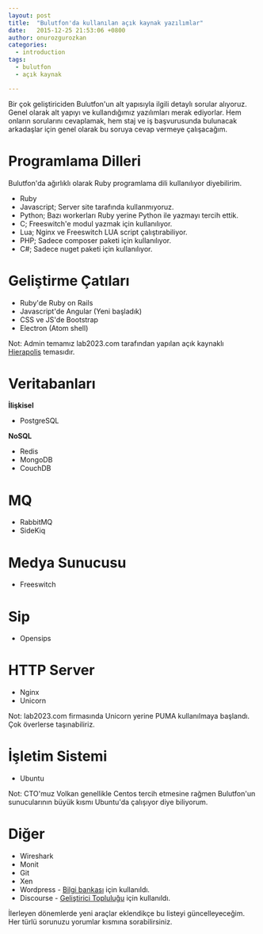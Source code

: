 ```yaml
---
layout: post
title:  "Bulutfon'da kullanılan açık kaynak yazılımlar"
date:   2015-12-25 21:53:06 +0800
author: onurozgurozkan
categories:
  - introduction
tags:
  - bulutfon
  - açık kaynak

---
```


Bir çok geliştiriciden Bulutfon'un alt yapısıyla ilgili detaylı sorular alıyoruz. Genel olarak alt yapıyı ve kullandığımız yazılımları merak ediyorlar. Hem onların sorularını cevaplamak, hem staj ve iş başvurusunda bulunacak arkadaşlar için genel olarak bu soruya cevap vermeye çalışacağım.

# Programlama Dilleri

Bulutfon'da ağırlıklı olarak Ruby programlama dili kullanılıyor diyebilirim.

* Ruby
* Javascript; Server site tarafında kullanmıyoruz.
* Python; Bazı workerları Ruby yerine Python ile yazmayı tercih ettik.
* C; Freeswitch'e modul yazmak için kullanılıyor.
* Lua; Nginx ve Freeswitch LUA script çalıştırabiliyor.
* PHP; Sadece composer paketi için kullanılıyor.
* C#; Sadece nuget paketi için kullanılıyor.

# Geliştirme Çatıları

* Ruby'de Ruby on Rails
* Javascript'de Angular (Yeni başladık)
* CSS ve JS'de Bootstrap
* Electron (Atom shell)

Not: Admin temamız lab2023.com tarafından yapılan açık kaynaklı [Hierapolis](http://github.com/lab2023/hierapolis) temasıdır.

# Veritabanları

**İlişkisel**

* PostgreSQL

**NoSQL**

* Redis
* MongoDB
* CouchDB

# MQ

* RabbitMQ
* SideKiq

# Medya Sunucusu

* Freeswitch

# Sip

* Opensips

# HTTP Server

* Nginx
* Unicorn

Not: lab2023.com firmasında Unicorn yerine PUMA kullanılmaya başlandı. Çok överlerse taşınabiliriz.

# İşletim Sistemi

* Ubuntu

Not: CTO'muz Volkan genellikle Centos tercih etmesine rağmen Bulutfon'un sunucularının büyük kısmı Ubuntu'da çalışıyor diye biliyorum.

# Diğer

* Wireshark
* Monit
* Git
* Xen
* Wordpress - [Bilgi bankası](http://bulutfon.com/cms/) için kullanıldı.
* Discourse - [Geliştirici Topluluğu](http://devforums.bulutfon.com) için kullanıldı.

İlerleyen dönemlerde yeni araçlar eklendikçe bu listeyi güncelleyeceğim. Her türlü sorunuzu yorumlar kısmına sorabilirsiniz.
